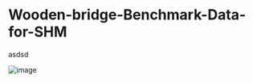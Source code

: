 # Wooden-bridge-Benchmark-Data-for-SHM
asdsd



![image](https://user-images.githubusercontent.com/66917039/191110373-fbb1ae33-8a07-4b95-93f3-1c21a3e8ad64.png)
